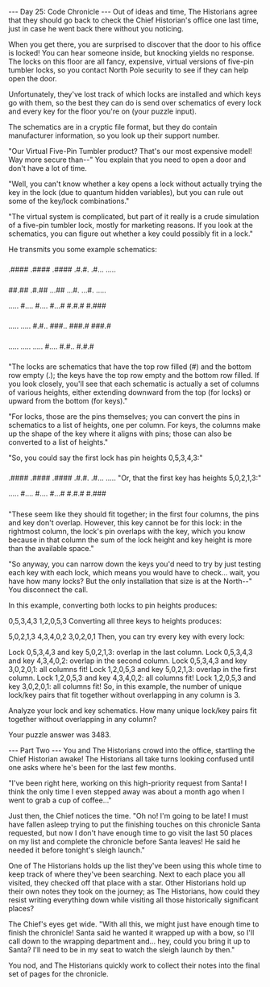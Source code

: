 --- Day 25: Code Chronicle ---
Out of ideas and time, The Historians agree that they should go back to check the Chief Historian's office one last
time, just in case he went back there without you noticing.

When you get there, you are surprised to discover that the door to his office is locked! You can hear someone inside,
but knocking yields no response. The locks on this floor are all fancy, expensive, virtual versions of five-pin tumbler
locks, so you contact North Pole security to see if they can help open the door.

Unfortunately, they've lost track of which locks are installed and which keys go with them, so the best they can do is
send over schematics of every lock and every key for the floor you're on (your puzzle input).

The schematics are in a cryptic file format, but they do contain manufacturer information, so you look up their support
number.

"Our Virtual Five-Pin Tumbler product? That's our most expensive model! Way more secure than--" You explain that you
need to open a door and don't have a lot of time.

"Well, you can't know whether a key opens a lock without actually trying the key in the lock (due to quantum hidden
variables), but you can rule out some of the key/lock combinations."

"The virtual system is complicated, but part of it really is a crude simulation of a five-pin tumbler lock, mostly for
marketing reasons. If you look at the schematics, you can figure out whether a key could possibly fit in a lock."

He transmits you some example schematics:

#####

.####
.####
.####
.#.#.
.#...
.....

#####

##.##
.#.##
...##
...#.
...#.
.....

.....
#....
#....
#...#
#.#.#
#.###

#####

.....
.....
#.#..
###..
###.#
###.#

#####

.....
.....
.....
#....
#.#..
#.#.#

#####

"The locks are schematics that have the top row filled (#) and the bottom row empty (.); the keys have the top row empty
and the bottom row filled. If you look closely, you'll see that each schematic is actually a set of columns of various
heights, either extending downward from the top (for locks) or upward from the bottom (for keys)."

"For locks, those are the pins themselves; you can convert the pins in schematics to a list of heights, one per column.
For keys, the columns make up the shape of the key where it aligns with pins; those can also be converted to a list of
heights."

"So, you could say the first lock has pin heights 0,5,3,4,3:"

#####

.####
.####
.####
.#.#.
.#...
.....
"Or, that the first key has heights 5,0,2,1,3:"

.....
#....
#....
#...#
#.#.#
#.###

#####

"These seem like they should fit together; in the first four columns, the pins and key don't overlap. However, this key
cannot be for this lock: in the rightmost column, the lock's pin overlaps with the key, which you know because in that
column the sum of the lock height and key height is more than the available space."

"So anyway, you can narrow down the keys you'd need to try by just testing each key with each lock, which means you
would have to check... wait, you have how many locks? But the only installation that size is at the North--" You
disconnect the call.

In this example, converting both locks to pin heights produces:

0,5,3,4,3
1,2,0,5,3
Converting all three keys to heights produces:

5,0,2,1,3
4,3,4,0,2
3,0,2,0,1
Then, you can try every key with every lock:

Lock 0,5,3,4,3 and key 5,0,2,1,3: overlap in the last column.
Lock 0,5,3,4,3 and key 4,3,4,0,2: overlap in the second column.
Lock 0,5,3,4,3 and key 3,0,2,0,1: all columns fit!
Lock 1,2,0,5,3 and key 5,0,2,1,3: overlap in the first column.
Lock 1,2,0,5,3 and key 4,3,4,0,2: all columns fit!
Lock 1,2,0,5,3 and key 3,0,2,0,1: all columns fit!
So, in this example, the number of unique lock/key pairs that fit together without overlapping in any column is 3.

Analyze your lock and key schematics. How many unique lock/key pairs fit together without overlapping in any column?

Your puzzle answer was 3483.

--- Part Two ---
You and The Historians crowd into the office, startling the Chief Historian awake! The Historians all take turns looking
confused until one asks where he's been for the last few months.

"I've been right here, working on this high-priority request from Santa! I think the only time I even stepped away was
about a month ago when I went to grab a cup of coffee..."

Just then, the Chief notices the time. "Oh no! I'm going to be late! I must have fallen asleep trying to put the
finishing touches on this chronicle Santa requested, but now I don't have enough time to go visit the last 50 places on
my list and complete the chronicle before Santa leaves! He said he needed it before tonight's sleigh launch."

One of The Historians holds up the list they've been using this whole time to keep track of where they've been
searching. Next to each place you all visited, they checked off that place with a star. Other Historians hold up their
own notes they took on the journey; as The Historians, how could they resist writing everything down while visiting all
those historically significant places?

The Chief's eyes get wide. "With all this, we might just have enough time to finish the chronicle! Santa said he wanted
it wrapped up with a bow, so I'll call down to the wrapping department and... hey, could you bring it up to Santa? I'll
need to be in my seat to watch the sleigh launch by then."

You nod, and The Historians quickly work to collect their notes into the final set of pages for the chronicle.